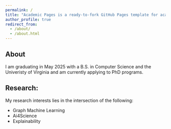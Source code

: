 ```yaml
---
permalink: /
title: "Academic Pages is a ready-to-fork GitHub Pages template for academic personal websites"
author_profile: true
redirect_from: 
  - /about/
  - /about.html
---
```


About
------
I am graduating in May 2025 with a B.S. in Computer Science and the Univeristy of Virginia and am currently applying to PhD programs.


Research:
------
My research interests lies in the intersection of the following:

* Graph Machine Learning
* Ai4Science
* Explainability
